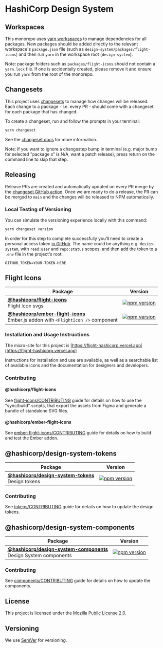 # HashiCorp Design System

## Workspaces

This monorepo uses [yarn workspaces](https://classic.yarnpkg.com/lang/en/docs/workspaces/) to manage dependencies for all packages. New packages should be added directly to the relevant workspace's `package.json` file (such as `design-system/packages/flight-icons`) and then run `yarn` in the workspace root (`design-system`).

Note: package folders such as `packages/flight-icons` should not contain a `yarn.lock` file. If one is accidentally created, please remove it and ensure you run `yarn` from the root of the monorepo.

## Changesets

This project uses [changesets](https://github.com/changesets/changesets) to manage how changes will be released. Each change to a package - i.e. every PR - should come with a changeset for each package that has changed.

To create a changeset, run and follow the prompts in your terminal:

```bash
yarn changeset
```

See the [changeset docs](https://github.com/changesets/changesets/blob/main/docs/adding-a-changeset.md) for more information.

Note: If you want to ignore a changestep bump in terminal (e.g. major bump for selected "package x" is N/A, want a patch release), press return on the command line to skip that step.

## Releasing

Release PRs are created and automatically updated on every PR merge by the [changeset GitHub action](https://github.com/changesets/action). Once we are ready to do a release, the PR can be merged to `main` and the changes will be released to NPM automatically.

### Local Testing of Versioning

You can simulate the versioning experience locally with this command:

```bash
yarn changeset version
```

In order for this step to complete successfully you'll need to create a personal access token [in GitHub](https://github.com/settings/tokens). The name could be anything e.g. `design-system`, with `read:user` and `repo:status` scopes, and then add the token to a `.env` file in the project's root.

```
GITHUB_TOKEN=YOUR-TOKEN-HERE
```

## Flight Icons

| Package                                                                              | Version                                                                                                                         |
| ------------------------------------------------------------------------------------ | ------------------------------------------------------------------------------------------------------------------------------- |
| **[@hashicorp/flight-icons](./packages/flight-icons/)** <br />Flight Icon svgs    | [![npm version](https://badge.fury.io/js/%40hashicorp%2Fflight-icons.svg)](https://badge.fury.io/js/%40hashicorp%2Fflight-icons) |
| **[@hashicorp/ember-flight-icons](./packages/ember-flight-icons/)** <br />Ember.js addon with `<FlightIcon />` component | [![npm version](https://badge.fury.io/js/%40hashicorp%2Fember-flight-icons.svg)](https://badge.fury.io/js/%40hashicorp%2Fember-flight-icons)   

### Installation and Usage Instructions

The micro-site for this project is [https://flight-hashicorp.vercel.app](https://flight-hashicorp.vercel.app)

Instructions for installation and use are available, as well as a searchable list of available icons and the documentation for designers and developers.      

### Contributing

#### @hashicorp/flight-icons

See [flight-icons/CONTRIBUTING](packages/flight-icons/CONTRIBUTING.md) guide for details on how to use the "sync/build" scripts, that export the assets from Figma and generate a bundle of standalone SVG files.

#### @hashicorp/ember-flight-icons

See [ember-flight-icons/CONTRIBUTING](packages/ember-flight-icons/CONTRIBUTING.md) guide for details on how to build and test the Ember addon.

## @hashicorp/design-system-tokens

| Package                                                                              | Version                                                                                                                         |
| ------------------------------------------------------------------------------------ | ------------------------------------------------------------------------------------------------------------------------------- |
| **[@hashicorp/design-system-tokens](./packages/tokens/)** <br />Design tokens    | [![npm version](https://badge.fury.io/js/%40hashicorp%2Fdesign-system-tokens.svg)](https://badge.fury.io/js/%40hashicorp%2Fdesign-system-tokens) |

### Contributing

See [tokens/CONTRIBUTING](packages/tokens/CONTRIBUTING.md) guide for details on how to update the design tokens.

## @hashicorp/design-system-components

| Package                                                                              | Version                                                                                                                         |
| ------------------------------------------------------------------------------------ | ------------------------------------------------------------------------------------------------------------------------------- |
| **[@hashicorp/design-system-components](./packages/components/)** <br />Design System components    | [![npm version](https://badge.fury.io/js/%40hashicorp%2Fdesign-system-components.svg)](https://badge.fury.io/js/%40hashicorp%2Fdesign-system-components) |

### Contributing

See [components/CONTRIBUTING](packages/components/CONTRIBUTING.md) guide for details on how to update the components.

## License

This project is licensed under the [Mozilla Public License 2.0](LICENSE.md).

## Versioning

We use [SemVer](http://semver.org/) for versioning.
